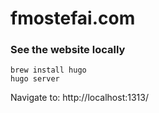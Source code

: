 # fmostefai.com

### See the website locally

```
brew install hugo
hugo server
```

Navigate to: http://localhost:1313/
